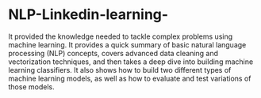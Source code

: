 # NLP-Linkedin-learning-

It provided the knowledge needed to tackle complex problems using machine learning. It provides a quick summary of basic natural language processing (NLP) concepts, covers advanced data cleaning and vectorization techniques, and then takes a deep dive into building machine learning classifiers. It also shows how to build two different types of machine learning models, as well as how to evaluate and test variations of those models.

